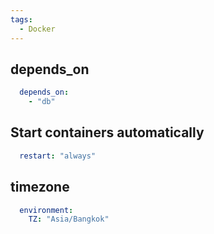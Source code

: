 ```yaml
---
tags:
  - Docker
---
```


## depends_on
```yaml
  depends_on:
    - "db"
```

## Start containers automatically
```yaml
  restart: "always"
```

## timezone
```yaml
  environment:
    TZ: "Asia/Bangkok"
```